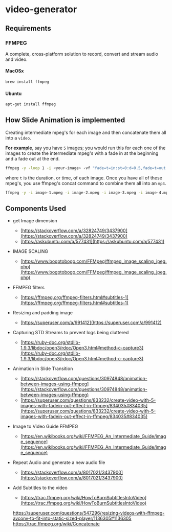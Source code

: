 # video-generator

## Requirements
### FFMPEG
A complete, cross-platform solution to record, convert and stream audio and video.
#### MacOSx
```bash
brew install ffmpeg
```

#### Ubuntu
```bash
apt-get install ffmpeg
```

## How Slide Animation is implemented
Creating intermediate mpeg's for each image and then concatenate them
 all into a `video`. 
 
**For example**, say you have `5` images; you would run this for each one of the 
 images to create the intermediate mpeg's with a fade in at the beginning and a fade out at the end.

```bash
ffmpeg -y -loop 1 -i <your-image> -vf "fade=t=in:st=0:d=0.5,fade=t=out:st=4.5:d=0.5" -c:v mpeg2video -t 5 -q:v 1 image-1.mpeg
```

where `t` is the duration, or time, of each image. Once you have all of these mpeg's, you use
 ffmpeg's concat command to combine them all into an `mp4`.

```bash
ffmpeg -y -i image-1.mpeg -i image-2.mpeg -i image-3.mpeg -i image-4.mpeg -i image-5.mpeg -filter_complex '[0:v][1:v][2:v][3:v][4:v] concat=n=5:v=1 [v]' -map '[v]' -c:v libx264 -s 1280x720 -aspect 16:9 -q:v 1 -pix_fmt yuv420p output.mp4
```

## Components Used
- get Image dimension
    - [https://stackoverflow.com/a/32824749/3437900](https://stackoverflow.com/a/32824749/3437900)
    - [https://askubuntu.com/a/577431](https://askubuntu.com/a/577431)
- IMAGE SCALING
    - [https://www.bogotobogo.com/FFMpeg/ffmpeg_image_scaling_jpeg.php](https://www.bogotobogo.com/FFMpeg/ffmpeg_image_scaling_jpeg.php)
- FFMPEG filters
    - [https://ffmpeg.org/ffmpeg-filters.html#subtitles-1](https://ffmpeg.org/ffmpeg-filters.html#subtitles-1)
    
- Resizing and padding image
    - [https://superuser.com/a/991412](https://superuser.com/a/991412)
    
- Capturing STD Streams to prevent logs being cluttered
    - [https://ruby-doc.org/stdlib-1.9.3/libdoc/open3/rdoc/Open3.html#method-c-capture3](https://ruby-doc.org/stdlib-1.9.3/libdoc/open3/rdoc/Open3.html#method-c-capture3)
- Animation in Slide Transition
    - [https://stackoverflow.com/questions/30974848/animation-between-images-using-ffmpeg](https://stackoverflow.com/questions/30974848/animation-between-images-using-ffmpeg)
    - [https://superuser.com/questions/833232/create-video-with-5-images-with-fadein-out-effect-in-ffmpeg/834035#834035](https://superuser.com/questions/833232/create-video-with-5-images-with-fadein-out-effect-in-ffmpeg/834035#834035)
- Image to Video Guide FFMPEG
    - [https://en.wikibooks.org/wiki/FFMPEG_An_Intermediate_Guide/image_sequence](https://en.wikibooks.org/wiki/FFMPEG_An_Intermediate_Guide/image_sequence)
- Repeat Audio and generate a new audio file
    - [https://stackoverflow.com/a/8017021/3437900](https://stackoverflow.com/a/8017021/3437900)
- Add Subtitles to the video
    - [https://trac.ffmpeg.org/wiki/HowToBurnSubtitlesIntoVideo](https://trac.ffmpeg.org/wiki/HowToBurnSubtitlesIntoVideo)
    
    https://superuser.com/questions/547296/resizing-videos-with-ffmpeg-avconv-to-fit-into-static-sized-player/1136305#1136305
    https://trac.ffmpeg.org/wiki/Concatenate